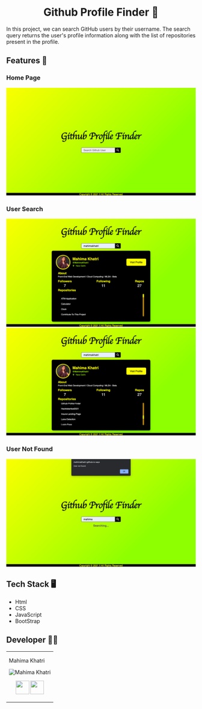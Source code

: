 <div align ='center'>
  
# Github Profile Finder :monocle_face:
  
  </div>

In this project, we can search GitHub users by their username. The search query returns the user's profile information along with the list of repositories present in the profile.

## Features :eyes:
### Home Page
![alt text](Images/1.png)
### User Search
![alt text](Images/2.png)
![alt text](Images/3.png)
### User Not Found
![alt text](Images/4.png)


## Tech Stack :desktop_computer:

+ Html
+ CSS
+ JavaScript
+ BootStrap


## Developer :woman_technologist:
<table>
<td>

Mahima Khatri

<p align="center">
<img src = "https://avatars.githubusercontent.com/u/77387745?v=4"  height="120"
alt="Mahima Khatri">
</p>
<p align="center">
<a href = "https://github.com/MahimaKhatri" target="_blank"><img src = "http://www.iconninja.com/files/241/825/211/round-collaboration-social-github-code-circle-network-icon.svg" width="36" height = "36"/></a>
<a href = "https://www.linkedin.com/in/mahima-khatri-434a3b193/" target="_blank">
<img src = "http://www.iconninja.com/files/863/607/751/network-linkedin-social-connection-circular-circle-media-icon.svg" width="36" height="36"/>
</a>
</p>
</td>
</tr>
</table>
